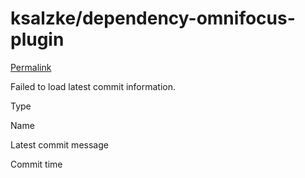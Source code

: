 # ksalzke/dependency-omnifocus-plugin

 [Permalink](https://github.com/ksalzke/dependency-omnifocus-plugin/tree/e3c8f5d939108091fe204594da834a09fb91e9f1/Resources)

 Failed to load latest commit information.

Type

Name

Latest commit message

Commit time

